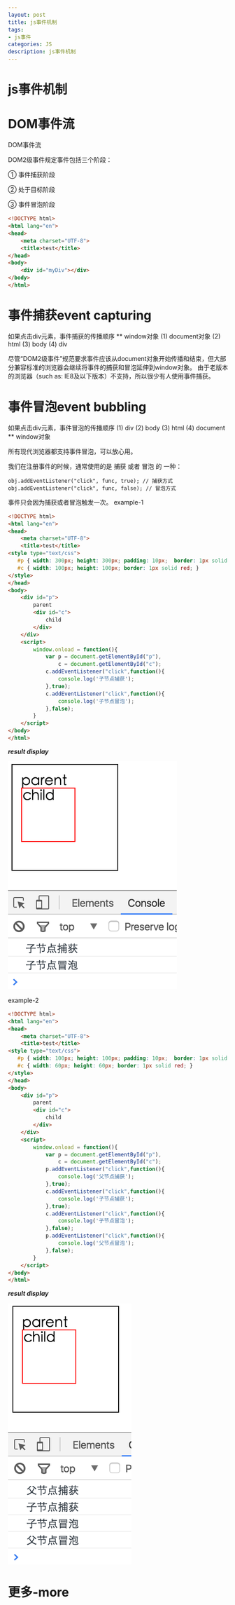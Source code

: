 ```yaml
---
layout: post
title: js事件机制
tags:
- js事件
categories: JS
description: js事件机制
---
```


# js事件机制

# DOM事件流
DOM事件流

DOM2级事件规定事件包括三个阶段：

① 事件捕获阶段

② 处于目标阶段

③ 事件冒泡阶段

```html
<!DOCTYPE html>
<html lang="en">
<head>
	<meta charset="UTF-8">
	<title>test</title>
</head>
<body>
	<div id="myDiv"></div>		
</body>
</html>
```

# 事件捕获event capturing
如果点击div元素，事件捕获的传播顺序
**  window对象
(1) document对象
(2) html
(3) body
(4) div

尽管“DOM2级事件”规范要求事件应该从document对象开始传播和结束，但大部分兼容标准的浏览器会继续将事件的捕获和冒泡延伸到window对象。
由于老版本的浏览器（such as: IE8及以下版本）不支持，所以很少有人使用事件捕获。

# 事件冒泡event bubbling
如果点击div元素，事件冒泡的传播顺序
(1) div
(2) body
(3) html
(4) document
**  window对象

所有现代浏览器都支持事件冒泡，可以放心用。

我们在注册事件的时候，通常使用的是 捕获 或者 冒泡 的 一种：
```
obj.addEventListener("click", func, true); // 捕获方式
obj.addEventListener("click", func, false); // 冒泡方式
```
事件只会因为捕获或者冒泡触发一次。
example-1
```html
<!DOCTYPE html>
<html lang="en">
<head>
	<meta charset="UTF-8">
	<title>test</title>
<style type="text/css">
   #p { width: 300px; height: 300px; padding: 10px;  border: 1px solid black; }
   #c { width: 100px; height: 100px; border: 1px solid red; }
</style>
</head>
<body>
	<div id="p">
        parent
        <div id="c">
            child
        </div>
    </div>	
    <script>
    	window.onload = function(){
    		var p = document.getElementById("p"),
    			c = document.getElementById("c");
    		c.addEventListener("click",function(){
    			console.log('子节点捕获');
    		},true);
    		c.addEventListener("click",function(){
    			console.log('子节点冒泡');
    		},false);
    	}
    </script>
</body>
</html>
```
**_result display_**
<div class="rd">
<img src="/assets/images/2016/10-11-12/event-bubbling.png" alt="">
</div>

example-2
```html
<!DOCTYPE html>
<html lang="en">
<head>
	<meta charset="UTF-8">
	<title>test</title>
<style type="text/css">
   #p { width: 100px; height: 100px; padding: 10px;  border: 1px solid black; }
   #c { width: 60px; height: 60px; border: 1px solid red; }
</style>
</head>
<body>
	<div id="p">
        parent
        <div id="c">
            child
        </div>
    </div>	
    <script>
    	window.onload = function(){
    		var p = document.getElementById("p"),
    			c = document.getElementById("c");
    		p.addEventListener("click",function(){
    			console.log('父节点捕获');
    		},true);
    		c.addEventListener("click",function(){
    			console.log('子节点捕获');
    		},true);
    		c.addEventListener("click",function(){
    			console.log('子节点冒泡');
    		},false);
    		p.addEventListener("click",function(){
    			console.log('父节点冒泡');
    		},false);
    	}
    </script>
</body>
</html>
```
**_result display_**
<div class="rd">
<img src="/assets/images/2016/10-11-12/event-capturing.png" alt="">
</div>


# 更多-more










































